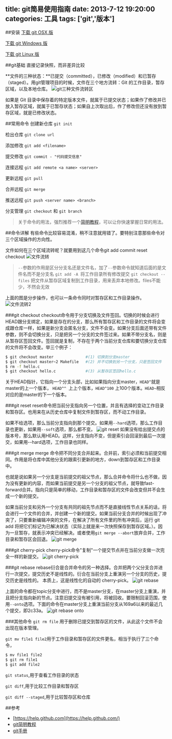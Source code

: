 title: git简易使用指南
date: 2013-7-12 19:20:00
categories: 工具
tags: ['git','版本']
---

##安装
[下载 git OSX 版](http://code.google.com/p/git-osx-installer/downloads/list?can=3)

[下载 git Windows 版](http://code.google.com/p/msysgit/downloads/list?can=3)

[下载 git Linux 版](http://book.git-scm.com/2_installing_git.html)

##git基础
直接记录快照，而非差异比较

**文件的三种状态：**已提交（committed），已修改（modified）和已暂存（staged）。用git管理项目的时候，文件在三个地方流转：Git 的工作目录，暂存区域，以及本地仓库。
![git三种文件流转区](/images/201307/3spaces.jpg)

如果是 Git 目录中保存着的特定版本文件，就属于已提交状态；如果作了修改并已放入暂存区域，就属于已暂存状态；如果自上次取出后，作了修改但还没有放到暂存区域，就是已修改状态。


##常用命令
创建新仓库  `git init`

检出仓库   `git clone url`

添加修改 `git add <filename>`

提交修改  `git commit - "代码提交信息"`

连接远程  `git add remote <a name> <server>`

更新远程  `git pull`

合并远程  `git merge`

推送远程  `git push <server name> <branch>`

分支管理  `git checkout` 和 `git branch`

> 关于命令的用法，强烈推荐一个[简明教程](http://www.bootcss.com/p/git-guide/)，可以让你快速掌握日常的用法。

##命令详解
有些命令比较容易混淆，稍不注意就用错了。要特别注意那些命令对三个区域操作的方向性。

文件如何在三个区域流转呢？就要用到这几个命令git add commit reset checkout 
![文件流转](/images/201307/1step-operations.png)
> `--`参数的作用是区分分支名还是文件名，加了`--`参数命令就知道后面的是文件名而不是分支名
> `git add -A `将工作目录所有修改提交
> `git checkout -- files` 把文件从暂存区域复制到工作目录，用来丢弃本地修改。files不能少，不然会无效

上面的图是分步操作，也可以一条命令同时对暂存区和工作目录操作。
![文件流转2](/images/201307/2step-operations.png)


###git checkout
checkout命令用于分支切换及文件签回。切换的时候会进行HEAD跟分支绑定，如果是存在的分支，那么所有暂存区和工作目录的文件将会变成跟仓库一样，如果是新分支会匿名分支，文件不会变。如果分支后面还带有文件参数，则不会切换分支，只是把另一个分支的文件签过来。如果不带分支名，则是从暂存区签回文件。签回就是复制，不存在于两个当前分支仓库和要切换分支仓库的文件将不会改变。举三个例子：
```bash
$ git checkout master              #(1) 切换到分支master
$ git checkout master~2 Makefile   #(2) 并不切换到另一个分支，只是签回文件
$ rm -f hello.c
$ git checkout hello.c             #(3) 从暂存区签回hello.c
```
关于HEAD指针，它指向一个分支头部，比如如果指向分支master，`HEAD^`就是master的上一个版本， `HEAD^^ `上上个版本，`HEAD^100` 上100个版本。`HEAD~`相反对应的是master的下一个版本。

###git reset
reset命令把当前分支指向另一个位置，并且有选择的变动工作目录和暂存区。也用来在从历史仓库中复制文件到暂存区，而不动工作目录。

如果不给选项，那么当前分支指向到那个提交。如果用`--hard`选项，那么工作目录也更新，如果用`--soft`选项，那么都不变。
![git reset](/images/201307/git-reset.png)
如果没有给出提交点的版本号，那么默认用HEAD。这样，分支指向不变，但是索引会回滚到最后一次提交，如果用--hard选项，工作目录也同样。

###git merge
merge 命令把不同分支合并起来。合并前，索引必须和当前提交相同。作用是将仓库中其他分支的跟索引更新的地方，down到暂存区和工作目录中。

也就是说如果另一个分支是当前提交的祖父节点，那么合并命令将什么也不做，因为没有更新的内容，而如果当前提交是另一个分支的祖父节点，就导致fast-forward合并。指向只是简单的移动，工作目录和暂存区的文件会改变但并不会生成一个新的提交。

如果当前分支和另外一个分支有共同的祖先节点而不是直接线性节点关系的话，将会进行一个文件的合并，并创建一个新的提交。如果当前分支合并的时候出现了冲突了，只要重新编辑冲突的文件，在解决了所有文件里的所有冲突后，运行 git add 将把它们标记为已解决状态（实际上就是来一次快照保存到暂存区域。）。因为一旦暂存，就表示冲突已经解决。或者使用`git merge --abort`放弃合并，工作目录和暂存区会回退。
![git merge](/images/201307/true-merge.png)

###git cherry-pick
cherry-pick命令"复制"一个提交节点并在当前分支做一次完全一样的新提交。
![git cherry-pick](/images/201307/cherry-pick.png)

###git rebase
rebase衍合是合并命令的另一种选择。合并把两个父分支合并进行一次提交，提交历史不是线性的。衍合在当前分支上重演另一个分支的历史，提交历史是线性的。 本质上，这是线性化的自动的 cherry-pick。
![git rebase](/images/201307/git-rebase.png)

上面的命令都在topic分支中进行，而不是master分支，在master分支上重演，并且把分支指向新的节点。注意旧提交没有被引用，将被回收。要限制回滚范围，使用`--onto`选项。下面的命令在master分支上重演当前分支从169a6以来的最近几个提交，即2c33a。
![git rebase onto](/images/201307/rebase-onto.png)


###其他命令
`git rm file` 用于删除已提交到暂存区的文件，从此这个文件不会出现在版本管理。

`git mv file1 file2`用于工作目录和暂存区的文件更名，相当于执行了三个命令，
```bash
$ mv file1 file2
$ git rm file1
$ git add file2
```
`git status`,用于查看工作目录的状态

`git diff`,用于比较工作目录和暂存区

`git diff --staged`,用于比较暂存区和仓库


##参考
+ [https://help.github.com](https://help.github.com/)
+ [git简明教程](http://www.bootcss.com/p/git-guide/)
+ [git手册](http://git-scm.com/docs/)